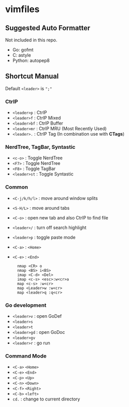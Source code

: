 vimfiles
========

Suggested Auto Formatter
------
Not included in this repo.

- Go: gofmt
- C: astyle
- Python: autopep8

Shortcut Manual
------
Default `<leader>` is `";"`

### CtrlP

* `<leader>p` : CtrlP
* `<leader>f` : CtrlP Mixed
* `<leader>bf` : CtrlP Buffer
* `<leader>mr` : CtrlP MRU (Most Recently Used)
* `<leader>.` : CtrlP Tag (In combination use with **CTags**)

### NerdTree, TagBar, Syntastic
* `<c-o>` : Toggle NerdTree
* `<F7>` : Toggle NerdTree
* `<F8>` : Toggle TagBar
* `<leader>st` : Toggle Syntastic

### Common
* `<C-j/k/h/l>` : move around window splits
* `<S-H/L>` : move around tabs
* `<C-o>` : open new tab and also CtrlP to find file
* `<leader>/` : turn off search highlight
* `<leader>p` : toggle paste mode
* `<C-a>` : `<Home>`
* `<C-e>` : `<End>`

        nmap <CR> o
        nmap <BS> i<BS>
        imap <C-d> <Del>
        imap <c-s> <esc>:w<cr>a
        map <c-s> :w<cr>
        map <Leader>w :w<cr>
        map <leader>q :q<cr>

### Go development
* `<leader>v` : open GoDef
* `<leader>s`
* `<leader>t`
* `<leader>gd` : open GoDoc
* `<leader>gv`
* `<leader>r` : go run

### Command Mode
* `<C-a>` `<Home>`
* `<C-e>` `<End>`
* `<C-p>` `<Up>`
* `<C-n>` `<Down>`
* `<C-f>` `<Right>`
* `<C-b>` `<left>`
* `cd.` : change to current directory

